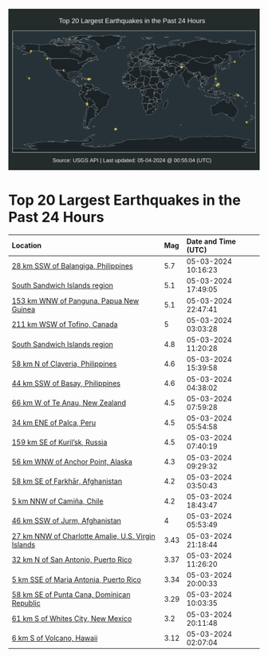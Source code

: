 ![Map](./map.png)

# Top 20 Largest Earthquakes in the Past 24 Hours

| Location | Mag | Date and Time (UTC) |
|:---|:---|:---|
| [28 km SSW of Balangiga, Philippines](https://earthquake.usgs.gov/earthquakes/eventpage/us6000mvya) | 5.7 | 05-03-2024 10:16:23 |
| [South Sandwich Islands region](https://earthquake.usgs.gov/earthquakes/eventpage/us6000mw61) | 5.1 | 05-03-2024 17:49:05 |
| [153 km WNW of Panguna, Papua New Guinea](https://earthquake.usgs.gov/earthquakes/eventpage/us6000mw86) | 5.1 | 05-03-2024 22:47:41 |
| [211 km WSW of Tofino, Canada](https://earthquake.usgs.gov/earthquakes/eventpage/us6000mvw9) | 5 | 05-03-2024 03:03:28 |
| [South Sandwich Islands region](https://earthquake.usgs.gov/earthquakes/eventpage/us6000mvz9) | 4.8 | 05-03-2024 11:20:28 |
| [58 km N of Claveria, Philippines](https://earthquake.usgs.gov/earthquakes/eventpage/us6000mw1d) | 4.6 | 05-03-2024 15:39:58 |
| [44 km SSW of Basay, Philippines](https://earthquake.usgs.gov/earthquakes/eventpage/us6000mvwr) | 4.6 | 05-03-2024 04:38:02 |
| [66 km W of Te Anau, New Zealand](https://earthquake.usgs.gov/earthquakes/eventpage/us6000mvxl) | 4.5 | 05-03-2024 07:59:28 |
| [34 km ENE of Palca, Peru](https://earthquake.usgs.gov/earthquakes/eventpage/us6000mvx3) | 4.5 | 05-03-2024 05:54:58 |
| [159 km SE of Kuril’sk, Russia](https://earthquake.usgs.gov/earthquakes/eventpage/us6000mvxp) | 4.5 | 05-03-2024 07:40:19 |
| [56 km WNW of Anchor Point, Alaska](https://earthquake.usgs.gov/earthquakes/eventpage/ak0245p867wh) | 4.3 | 05-03-2024 09:29:32 |
| [58 km SE of Farkhār, Afghanistan](https://earthquake.usgs.gov/earthquakes/eventpage/us6000mvwi) | 4.2 | 05-03-2024 03:50:43 |
| [5 km NNW of Camiña, Chile](https://earthquake.usgs.gov/earthquakes/eventpage/us6000mw6i) | 4.2 | 05-03-2024 18:43:47 |
| [46 km SSW of Jurm, Afghanistan](https://earthquake.usgs.gov/earthquakes/eventpage/us6000mvx5) | 4 | 05-03-2024 05:53:49 |
| [27 km NNW of Charlotte Amalie, U.S. Virgin Islands](https://earthquake.usgs.gov/earthquakes/eventpage/pr71447623) | 3.43 | 05-03-2024 21:18:44 |
| [32 km N of San Antonio, Puerto Rico](https://earthquake.usgs.gov/earthquakes/eventpage/pr71447568) | 3.37 | 05-03-2024 11:26:20 |
| [5 km SSE of Maria Antonia, Puerto Rico](https://earthquake.usgs.gov/earthquakes/eventpage/pr71447608) | 3.34 | 05-03-2024 20:00:33 |
| [58 km SE of Punta Cana, Dominican Republic](https://earthquake.usgs.gov/earthquakes/eventpage/pr71447558) | 3.29 | 05-03-2024 10:03:35 |
| [61 km S of Whites City, New Mexico](https://earthquake.usgs.gov/earthquakes/eventpage/tx2024isgw) | 3.2 | 05-03-2024 20:11:48 |
| [6 km S of Volcano, Hawaii](https://earthquake.usgs.gov/earthquakes/eventpage/hv74209377) | 3.12 | 05-03-2024 02:07:04 |
